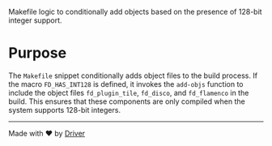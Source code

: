 <!--------------------------------------------------------------------------------->
<!-- IMPORTANT: This file is auto-generated by Driver (https://driver.ai). -------->
<!-- Manual edits may be overwritten on future commits. --------------------------->
<!--------------------------------------------------------------------------------->

Makefile logic to conditionally add objects based on the presence of 128-bit integer support.

# Purpose
The `Makefile` snippet conditionally adds object files to the build process. If the macro `FD_HAS_INT128` is defined, it invokes the `add-objs` function to include the object files `fd_plugin_tile`, `fd_disco`, and `fd_flamenco` in the build. This ensures that these components are only compiled when the system supports 128-bit integers.

---
Made with ❤️ by [Driver](https://www.driver.ai/)